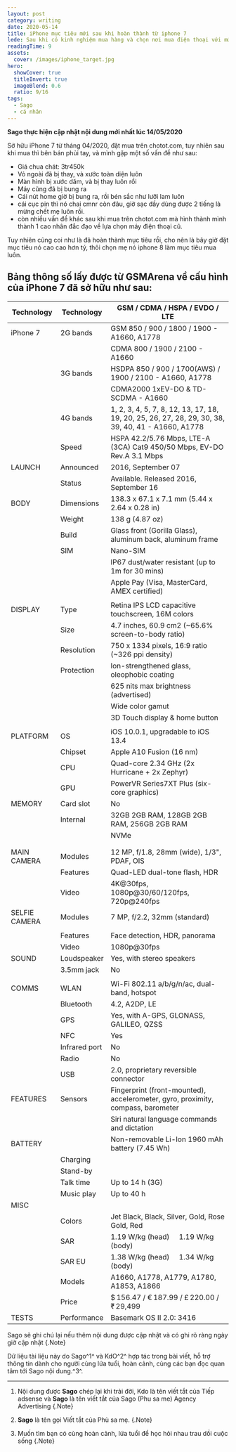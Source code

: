 ```yaml
---
layout: post
category: writing
date: 2020-05-14
title: iPhone mục tiêu mới sau khi hoàn thành từ iphone 7
lede: Sau khi có kinh nghiệm mua hàng và chọn nơi mua điện thoại với mức giá ổn kèm chất lượng nhất thì thu lượm được một số kinh nghiệm hữu ích sau đây
readingTime: 9
assets:
  cover: /images/iphone_target.jpg
hero:
  showCover: true
  titleInvert: true
  imageBlend: 0.6
  ratio: 9/16
tags:
  - Sago
  - cá nhân
---
```

**Sago thực hiện cập nhật nội dung mới nhất lúc 14/05/2020**

Sở hữu iPhone 7 từ tháng 04/2020, đặt mua trên chotot.com, tuy nhiên sau khi mua thì bên bán phủi tay, và mình gặp một số vấn đề như sau:
- Giá chua chát: 3tr450k
- Vỏ ngoài đã bị thay, và xước toàn diện luôn
- Màn hình bị xước dăm, và bị thay luôn rồi
- Máy cũng đã bị bung ra
- Cái nút home giờ bị bung ra, rồi bén sắc như lưỡi lam luôn
- cái cục pin thì nó chai cmnr còn đâu, giờ sạc đầy dùng được 2 tiếng là mừng chết mẹ luôn rồi.
- còn nhiều vấn đề khác sau khi mua trên chotot.com mà hình thành mình thành 1 cao nhân đắc đạo về lựa chọn máy điện thoại cũ.

Tuy nhiên cũng coi như là đã hoàn thành mục tiêu rồi, cho nên là bây giờ đặt mục tiêu nó cao cao hơn tý, thôi chọn mẹ nó iphone 8 làm mục tiêu mua luôn.

<Media ratio="844/1500" image="/images/iphone_target.jpg"/>

## Bảng thông số lấy được từ GSMArena về cấu hình của iPhone 7 đã sở hữu như sau:

| Technology    | Technology    | GSM / CDMA / HSPA / EVDO / LTE                                                                     |
|---------------|---------------|----------------------------------------------------------------------------------------------------|
| iPhone 7      | 2G bands      | GSM 850 / 900 / 1800 / 1900 - A1660, A1778                                                         |
|               |               | CDMA 800 / 1900 / 2100 - A1660                                                                     |
|               | 3G bands      | HSDPA 850 / 900 / 1700(AWS) / 1900 / 2100 - A1660, A1778                                           |
|               |               | CDMA2000 1xEV-DO & TD-SCDMA - A1660                                                                |
|               | 4G bands      | 1, 2, 3, 4, 5, 7, 8, 12, 13, 17, 18, 19, 20, 25, 26, 27, 28, 29, 30, 38, 39, 40, 41 - A1660, A1778 |
|               | Speed         | HSPA 42.2/5.76 Mbps, LTE-A (3CA) Cat9 450/50 Mbps, EV-DO Rev.A 3.1 Mbps                            |
| LAUNCH        | Announced     | 2016, September 07                                                                                 |
|               | Status        | Available. Released 2016, September 16                                                             |
| BODY          | Dimensions    | 138.3 x 67.1 x 7.1 mm (5.44 x 2.64 x 0.28 in)                                                      |
|               | Weight        | 138 g (4.87 oz)                                                                                    |
|               | Build         | Glass front (Gorilla Glass), aluminum back, aluminum frame                                         |
|               | SIM           | Nano-SIM                                                                                           |
|               |               | IP67 dust/water resistant (up to 1m for 30 mins)                                                   |
|               |               | Apple Pay (Visa, MasterCard, AMEX certified)                                                       |
|               |               |                                                                                                    |
| DISPLAY       | Type          | Retina IPS LCD capacitive touchscreen, 16M colors                                                  |
|               | Size          | 4.7 inches, 60.9 cm2 (~65.6% screen-to-body ratio)                                                 |
|               | Resolution    | 750 x 1334 pixels, 16:9 ratio (~326 ppi density)                                                   |
|               | Protection    | Ion-strengthened glass, oleophobic coating                                                         |
|               |               | 625 nits max brightness (advertised)                                                               |
|               |               | Wide color gamut                                                                                   |
|               |               | 3D Touch display & home button                                                                     |
|               |               |                                                                                                    |
| PLATFORM      | OS            | iOS 10.0.1, upgradable to iOS 13.4                                                                 |
|               | Chipset       | Apple A10 Fusion (16 nm)                                                                           |
|               | CPU           | Quad-core 2.34 GHz (2x Hurricane + 2x Zephyr)                                                      |
|               | GPU           | PowerVR Series7XT Plus (six-core graphics)                                                         |
| MEMORY        | Card slot     | No                                                                                                 |
|               | Internal      | 32GB 2GB RAM, 128GB 2GB RAM, 256GB 2GB RAM                                                         |
|               |               | NVMe                                                                                               |
|               |               |                                                                                                    |
|               |               |                                                                                                    |
| MAIN CAMERA   | Modules       | 12 MP, f/1.8, 28mm (wide), 1/3", PDAF, OIS                                                         |
|               | Features      | Quad-LED dual-tone flash, HDR                                                                      |
|               | Video         | 4K@30fps, 1080p@30/60/120fps, 720p@240fps                                                          |
| SELFIE CAMERA | Modules       | 7 MP, f/2.2, 32mm (standard)                                                                       |
|               |               |                                                                                                    |
|               | Features      | Face detection, HDR, panorama                                                                      |
|               | Video         | 1080p@30fps                                                                                        |
| SOUND         | Loudspeaker   | Yes, with stereo speakers                                                                          |
|               | 3.5mm jack    | No                                                                                                 |
|               |               |                                                                                                    |
| COMMS         | WLAN          | Wi-Fi 802.11 a/b/g/n/ac, dual-band, hotspot                                                        |
|               | Bluetooth     | 4.2, A2DP, LE                                                                                      |
|               | GPS           | Yes, with A-GPS, GLONASS, GALILEO, QZSS                                                            |
|               | NFC           | Yes                                                                                                |
|               | Infrared port | No                                                                                                 |
|               | Radio         | No                                                                                                 |
|               | USB           | 2.0, proprietary reversible connector                                                              |
| FEATURES      | Sensors       | Fingerprint (front-mounted), accelerometer, gyro, proximity, compass, barometer                    |
|               |               | Siri natural language commands and dictation                                                       |
| BATTERY       |               | Non-removable Li-Ion 1960 mAh battery (7.45 Wh)                                                    |
|               | Charging      |                                                                                                    |
|               | Stand-by      |                                                                                                    |
|               | Talk time     | Up to 14 h (3G)                                                                                    |
|               | Music play    | Up to 40 h                                                                                         |
| MISC          |               |                                                                                                    |
|               | Colors        | Jet Black, Black, Silver, Gold, Rose Gold, Red                                                     |
|               | SAR           | 1.19 W/kg (head)     1.19 W/kg (body)                                                              |
|               | SAR EU        | 1.38 W/kg (head)     1.34 W/kg (body)                                                              |
|               | Models        | A1660, A1778, A1779, A1780, A1853, A1866                                                           |
|               | Price         | $ 156.47 / € 187.99 / £ 220.00 / ₹ 29,499                                                          |
| TESTS         | Performance   | Basemark OS II 2.0: 3416                                                                           |

Sago sẽ ghi chú lại nếu thêm nội dung được cập nhật và có ghi rõ ràng ngày giờ cập nhật {.Note}

Dữ liệu tài liệu này do Sago^1^ và KdO^2^ hợp tác trong bài viết, hỗ trợ thông tin dành cho người cùng lứa tuổi, hoàn cảnh, cùng các bạn đọc quan tâm tới Sago nội dung.^3^.

---

1. Nội dung được **Sago** chép lại khi trải đời, Kdo là tên viết tắt của Tiếp adsense và **Sago** là tên viết tắt của Sago (Phu sa me) Agency Advertising {.Note}

2. **Sago** là tên gọi Viết tắt của Phù sa mẹ. {.Note}

3. Muốn tìm bạn có cùng hoàn cảnh, lứa tuổi để học hỏi nhau trau dồi cuộc sống {.Note}

<script>
import Media from "../../src/components/Media";

export default {
  components: { Media }
}
</script>
